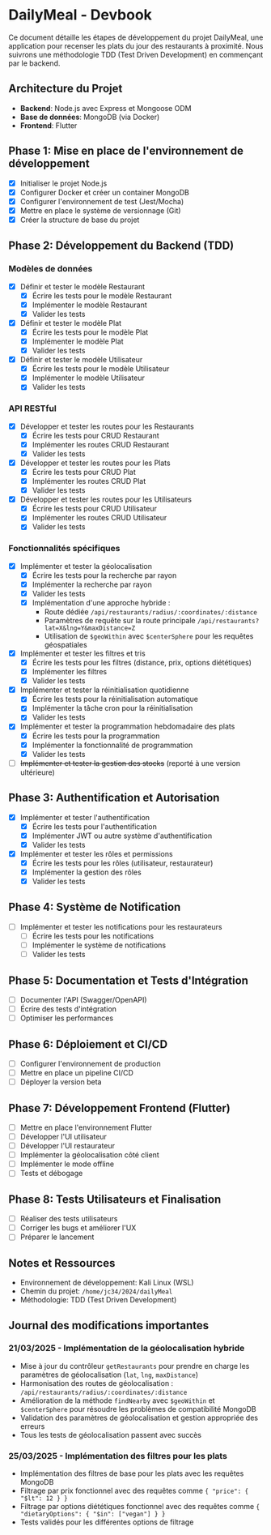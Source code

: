 # DailyMeal - Devbook

Ce document détaille les étapes de développement du projet DailyMeal, une application pour recenser les plats du jour des restaurants à proximité. Nous suivrons une méthodologie TDD (Test Driven Development) en commençant par le backend.

## Architecture du Projet

- **Backend**: Node.js avec Express et Mongoose ODM
- **Base de données**: MongoDB (via Docker)
- **Frontend**: Flutter

## Phase 1: Mise en place de l'environnement de développement

- [x] Initialiser le projet Node.js
- [x] Configurer Docker et créer un container MongoDB
- [x] Configurer l'environnement de test (Jest/Mocha)
- [x] Mettre en place le système de versionnage (Git)
- [x] Créer la structure de base du projet

## Phase 2: Développement du Backend (TDD)

### Modèles de données

- [x] Définir et tester le modèle Restaurant
  - [x] Écrire les tests pour le modèle Restaurant
  - [x] Implémenter le modèle Restaurant
  - [x] Valider les tests

- [x] Définir et tester le modèle Plat
  - [x] Écrire les tests pour le modèle Plat
  - [x] Implémenter le modèle Plat
  - [x] Valider les tests

- [x] Définir et tester le modèle Utilisateur
  - [x] Écrire les tests pour le modèle Utilisateur
  - [x] Implémenter le modèle Utilisateur
  - [x] Valider les tests

### API RESTful

- [x] Développer et tester les routes pour les Restaurants
  - [x] Écrire les tests pour CRUD Restaurant
  - [x] Implémenter les routes CRUD Restaurant
  - [x] Valider les tests

- [x] Développer et tester les routes pour les Plats
  - [x] Écrire les tests pour CRUD Plat
  - [x] Implémenter les routes CRUD Plat
  - [x] Valider les tests

- [x] Développer et tester les routes pour les Utilisateurs
  - [x] Écrire les tests pour CRUD Utilisateur
  - [x] Implémenter les routes CRUD Utilisateur
  - [x] Valider les tests

### Fonctionnalités spécifiques

- [x] Implémenter et tester la géolocalisation
  - [x] Écrire les tests pour la recherche par rayon
  - [x] Implémenter la recherche par rayon
  - [x] Valider les tests
  - [x] Implémentation d'une approche hybride :
    - Route dédiée `/api/restaurants/radius/:coordinates/:distance`
    - Paramètres de requête sur la route principale `/api/restaurants?lat=X&lng=Y&maxDistance=Z`
    - Utilisation de `$geoWithin` avec `$centerSphere` pour les requêtes géospatiales

- [x] Implémenter et tester les filtres et tris
  - [x] Écrire les tests pour les filtres (distance, prix, options diététiques)
  - [x] Implémenter les filtres
  - [x] Valider les tests

- [x] Implémenter et tester la réinitialisation quotidienne
  - [x] Écrire les tests pour la réinitialisation automatique
  - [x] Implémenter la tâche cron pour la réinitialisation
  - [x] Valider les tests

- [x] Implémenter et tester la programmation hebdomadaire des plats
  - [x] Écrire les tests pour la programmation
  - [x] Implémenter la fonctionnalité de programmation
  - [x] Valider les tests

- [ ] ~~Implémenter et tester la gestion des stocks~~ (reporté à une version ultérieure)

## Phase 3: Authentification et Autorisation

- [x] Implémenter et tester l'authentification
  - [x] Écrire les tests pour l'authentification
  - [x] Implémenter JWT ou autre système d'authentification
  - [x] Valider les tests

- [x] Implémenter et tester les rôles et permissions
  - [x] Écrire les tests pour les rôles (utilisateur, restaurateur)
  - [x] Implémenter la gestion des rôles
  - [x] Valider les tests

## Phase 4: Système de Notification

- [ ] Implémenter et tester les notifications pour les restaurateurs
  - [ ] Écrire les tests pour les notifications
  - [ ] Implémenter le système de notifications
  - [ ] Valider les tests

## Phase 5: Documentation et Tests d'Intégration

- [ ] Documenter l'API (Swagger/OpenAPI)
- [ ] Écrire des tests d'intégration
- [ ] Optimiser les performances

## Phase 6: Déploiement et CI/CD

- [ ] Configurer l'environnement de production
- [ ] Mettre en place un pipeline CI/CD
- [ ] Déployer la version beta

## Phase 7: Développement Frontend (Flutter)

- [ ] Mettre en place l'environnement Flutter
- [ ] Développer l'UI utilisateur
- [ ] Développer l'UI restaurateur
- [ ] Implémenter la géolocalisation côté client
- [ ] Implémenter le mode offline
- [ ] Tests et débogage

## Phase 8: Tests Utilisateurs et Finalisation

- [ ] Réaliser des tests utilisateurs
- [ ] Corriger les bugs et améliorer l'UX
- [ ] Préparer le lancement

## Notes et Ressources

- Environnement de développement: Kali Linux (WSL)
- Chemin du projet: `/home/jc34/2024/dailyMeal`
- Méthodologie: TDD (Test Driven Development)

## Journal des modifications importantes

### 21/03/2025 - Implémentation de la géolocalisation hybride

- Mise à jour du contrôleur `getRestaurants` pour prendre en charge les paramètres de géolocalisation (`lat`, `lng`, `maxDistance`)
- Harmonisation des routes de géolocalisation : `/api/restaurants/radius/:coordinates/:distance`
- Amélioration de la méthode `findNearby` avec `$geoWithin` et `$centerSphere` pour résoudre les problèmes de compatibilité MongoDB
- Validation des paramètres de géolocalisation et gestion appropriée des erreurs
- Tous les tests de géolocalisation passent avec succès

### 25/03/2025 - Implémentation des filtres pour les plats

- Implémentation des filtres de base pour les plats avec les requêtes MongoDB
- Filtrage par prix fonctionnel avec des requêtes comme `{ "price": { "$lt": 12 } }`
- Filtrage par options diététiques fonctionnel avec des requêtes comme `{ "dietaryOptions": { "$in": ["vegan"] } }`
- Tests validés pour les différentes options de filtrage
